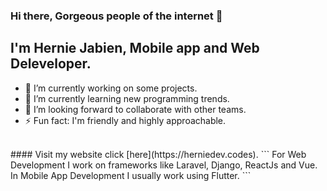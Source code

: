 ### Hi there, Gorgeous people of the internet 👋
## I'm Hernie Jabien, Mobile app and Web Deleveloper. 

<!--
**herndev/herndev** is a ✨ _special_ ✨ repository because its `README.md` (this file) appears on your GitHub profile.

Here are some ideas to get you started:
-->

- 🔭 I’m currently working on some projects.
- 🌱 I’m currently learning new programming trends.
- 👯 I’m looking forward to collaborate with other teams.
- ⚡ Fun fact: I'm friendly and highly approachable.
<br>
#### Visit my website click [here](https://herniedev.codes).
```
For Web Development I work on frameworks like Laravel, Django, ReactJs and Vue.
In Mobile App Development I usually work using Flutter.
```

